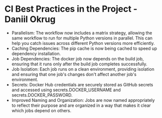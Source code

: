 # CI Best Practices in the Project - Daniil Okrug

- Parallelism: The workflow now includes a matrix strategy, allowing the same workflow to run for multiple Python versions in parallel. This can help you catch issues across different Python versions more efficiently.
- Caching Dependencies: The pip cache is now being cached to speed up dependency installation.
- Job Dependencies: The docker job now depends on the build job, ensuring that it runs only after the build job completes successfully.
- Job Isolation: Each job runs on a clean environment, providing isolation and ensuring that one job's changes don't affect another job's environment.
- Secrets: Docker Hub credentials are securely stored as GitHub secrets and accessed using secrets.DOCKER_USERNAME and secrets.DOCKER_PASSWORD.
- Improved Naming and Organization: Jobs are now named appropriately to reflect their purpose and are organized in a way that makes it clear which jobs depend on others.